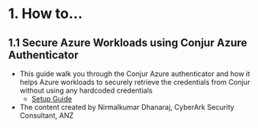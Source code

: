 # 1. How to...

## 1.1 Secure Azure Workloads using Conjur Azure Authenticator
- This guide walk you through the Conjur Azure authenticator and how it helps Azure workloads to securely retrieve the credentials from Conjur without using any hardcoded credentials
  - [Setup Guide](https://www.ndhanaraj.com/blog/post-securre-azure-workloads-using-conjur-azure-authenticator/)
- The content created by Nirmalkumar Dhanaraj, CyberArk Security Consultant, ANZ
